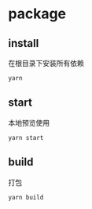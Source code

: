 # package

## install

在根目录下安装所有依赖

```shell
yarn 
```

## start

本地预览使用

```shell
yarn start
```

## build

打包

```shell
yarn build
```


